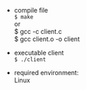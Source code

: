 
* compile file  
`$ make`  
or  
    $ gcc -c client.c  
    $ gcc client.o -o client  

* executable client  
`$ ./client`  
  
* required environment:  
Linux  

